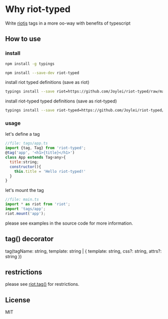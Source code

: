 # Why riot-typed

Write [riotjs](http://riotjs.com)  tags in a more oo-way with benefits of typescript

## How to use

### install

```sh
npm install -g typings
```

```sh
npm install --save-dev riot-typed
```

install riot typed definitions (save as riot)

```sh
typings install --save riot=https://github.com/Joylei/riot-typed/raw/master/src/riot.d.ts
```

install riot-typed typed definitions (save as riot-typed)

```sh
typings install --save riot-typed=https://github.com/Joylei/riot-typed/raw/master/src/riot-typed.d.ts
```

### usage

let's define a tag

```js
//file: tags/app.ts
import {tag, Tag} from 'riot-typed';
@tag('app', '<h1>{title}</h1>')
class App extends Tag<any>{
  title:string;
  constructor(){
    this.title = 'Hello riot-typed!'
  }
}
```

let's mount the tag

```js
//file: main.ts
import * as riot from 'riot';
import 'tags/app';
riot.mount('app');
```

please see examples in the source code for more information.

## tag() decorator

tag(tagName: string, template: string | { template: string, css?: string, attrs?: string })

## restrictions

please see [riot.tag()](http://riotjs.com/api/#manual-construction) for restrictions.

## License

MIT

